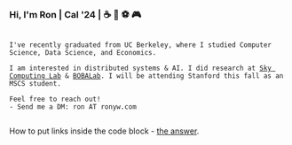 ### Hi, I'm Ron | Cal '24 | :coffee: :bubble_tea: :soccer: :video_game:
<pre>
  <code>
I've recently graduated from UC Berkeley, where I studied Computer Science, Data Science, and Economics. 
    
I am interested in distributed systems & AI. I did research at <a href="https://sky.cs.berkeley.edu/">Sky Computing Lab</a> & <a href="https://parksinchaisri.github.io/#bobalab">BOBALab</a>. I will be attending Stanford this fall as an MSCS student.

Feel free to reach out!
- Send me a DM: ron AT ronyw.com
  </code>
</pre>

<!-- [![GitHub Stats](https://github-readme-stats-eta-five-94.vercel.app/api?username=ronyw7&theme=calm)](https://github.com/anuraghazra/github-readme-stats) -->
<!-- [![Top Langs](https://github-readme-stats-eta-five-94.vercel.app/api/top-langs/?username=ronyw7)](https://github.com/anuraghazra/github-readme-stats) -->
<!-- [![trophy](https://github-profile-trophy.vercel.app/?username=ronyw7)](https://github.com/ryo-ma/github-profile-trophy) -->

How to put links inside the code block -
[the answer](https://stackoverflow.com/a/69061070/17140234).
